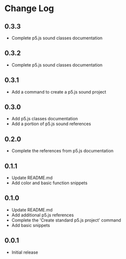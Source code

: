 # Change Log

## 0.3.3

- Complete p5.js sound classes documentation

## 0.3.2

- Complete p5.js sound classes documentation

## 0.3.1

- Add a command to create a p5.js sound project

## 0.3.0

- Add p5.js classes documentation
- Add a portion of p5.js sound references

## 0.2.0

- Complete the references from p5.js documentation

## 0.1.1

- Update README.md
- Add color and basic function snippets

## 0.1.0

- Update README.md
- Add additional p5.js references
- Complete the 'Create standard p5.js project' command
- Add basic snippets

## 0.0.1

- Initial release